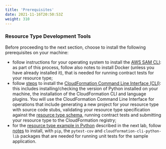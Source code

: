 ```yaml
---
title: 'Prerequisites'
date: 2021-11-16T20:50:53Z
weight: 310
---
```


### Resource Type Development Tools

Before proceeding to the next section, choose to install the following prerequisites on your machine:

* follow instructions for your operating system to install the [AWS SAM CLI](https://docs.aws.amazon.com/serverless-application-model/latest/developerguide/serverless-sam-cli-install.html): as part of this process, follow also notes to install Docker (unless you have already installed it), that is needed for running contract tests for your resource type;
* follow [steps](https://docs.aws.amazon.com/cloudformation-cli/latest/userguide/what-is-cloudformation-cli.html#resource-type-setup) to install the [CloudFormation Command Line Interface (CLI)](https://docs.aws.amazon.com/cloudformation-cli/latest/userguide/what-is-cloudformation-cli.html): this includes installing/checking the version of Python installed on your machine, the installation of the CloudFormation CLI and language plugins. You will use the CloudFormation Command Line Interface for operations that include generating a new project for your resource type with source code stubs, validating your resource type specification against the [resource type schema](https://docs.aws.amazon.com/cloudformation-cli/latest/userguide/resource-type-schema.html), running contract tests and submitting your resource type to the CloudFormation registry;
* for the [resource type example in Python](https://github.com/aws-cloudformation/aws-cloudformation-samples/tree/main/resource-types/awssamples-ec2-importkeypair/python) described in the next lab, follow [notes](https://github.com/aws-cloudformation/aws-cloudformation-samples/tree/main/resource-types/awssamples-ec2-importkeypair/python#unit-tests) to install, with `pip`, the `pytest-cov` and `cloudformation-cli-python-lib` packages that are needed for running unit tests for the sample application.
